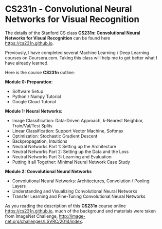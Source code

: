 # CS231n - Convolutional Neural Networks for Visual Recognition

The details of the Stanford CS class **CS231n: Convolutional Neural Networks for Visual Recognition** can be found here https://cs231n.github.io.

Previously, I have completed several Machine Learning / Deep Learning  courses on Coursera.com. Taking this class will help me to get better what I have already learned.

Here is the course **CS231n** outline:

**Module 0: Preparation:**
- Software Setup
- Python / Numpy Tutorial
- Google Cloud Tutorial

**Module 1: Neural Networks:**
- Image Classification: Data-Driven Approach, k-Nearest Neighbor, Train/Val/Test Splits
- Linear Classification: Support Vector Machine, Softmax
- Optimization: Stochastic Gradient Descent
- Backpropagation, Intuitions
- Neutral Networks Part 1: Setting up the Architecture
- Neutral Networks Part 2: Setting up the Data and the Loss
- Neutral Networks Part 3: Learning and Evaluation
- Putting it all Together: Minimal Neural Network Case Study

**Module 2: Convolutional Neural Networks**
- Convolutional Neural Networks: Architectures, Convolution / Pooling Layers
- Understanding and Visualizing Convolutional Neural Networks
- Transfer Learning and Fine-Tuning Convolutional Neural Networks

As you reading the description of this **CS231n** course online https://cs231n.github.io, much of the background and materials were taken from ImageNet Challenge, http://image-net.org/challenges/LSVRC/2014/index.
